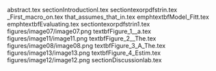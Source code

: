 abstract.tex
sectionIntroductionl.tex
sectiontexorpdfstrin.tex
_First_macro_on.tex
that_assumes_that_in.tex
emphtextbfModel_Fitt.tex
emphtextbfEvaluating.tex
sectiontexorpdfstrin1.tex
figures/image07/image07.png
textbfFigure_1__a.tex
figures/image11/image11.png
textbfFigure_2__The.tex
figures/image08/image08.png
textbfFigure_3_A_The.tex
figures/image13/image13.png
textbfFigure_4_Estim.tex
figures/image12/image12.png
sectionDiscussionlab.tex
